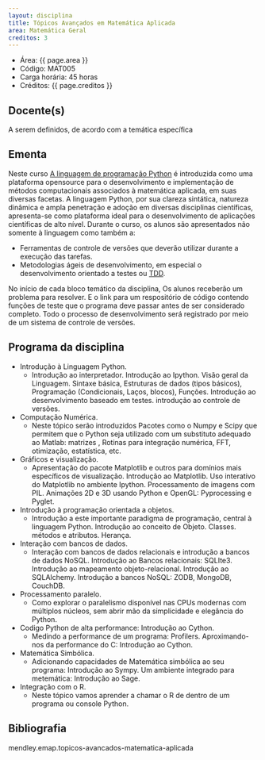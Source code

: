 ```yaml
---
layout: disciplina
title: Tópicos Avançados em Matemática Aplicada
area: Matemática Geral
creditos: 3
---
```


- Área: {{ page.area }}
- Código: MAT005
- Carga horária: 45 horas
- Créditos: {{ page.creditos }}

## Docente(s) 
A serem definidos, de acordo com a temática específica

## Ementa

Neste curso [A linguagem de programação Python](http://www.python.org/)
é introduzida como uma plataforma
opensource para o desenvolvimento e implementação de métodos
computacionais associados à matemática aplicada, em suas diversas
facetas.  A linguagem Python, por sua clareza sintática, natureza
dinâmica e ampla penetração e adoção em diversas disciplinas
científicas, apresenta-se como plataforma ideal para o desenvolvimento
de aplicações científicas de alto nível.  Durante o curso, os alunos
são apresentados não somente à linguagem como também a:

- Ferramentas de controle de versões que deverão utilizar durante a execução das tarefas.
- Metodologias ágeis de desenvolvimento, em especial o desenvolvimento orientado a testes ou [TDD](http://pt.wikipedia.org/wiki/Test_Driven_Development).

No início de cada bloco temático da disciplina, Os alunos receberão um
problema para resolver. E o link para um respositório de código
contendo funções de teste que o programa deve passar antes de ser
considerado completo. Todo o processo de desenvolvimento será
registrado por meio de um sistema de controle de versões.


## Programa da disciplina

- Introdução à Linguagem Python. 
   - Introdução ao interpretador. Introdução ao Ipython. Visão geral da
Linguagem. Sintaxe básica, Estruturas de dados (tipos básicos),
Programação (Condicionais, Laços, blocos), Funções. Introdução ao
desenvolvimento baseado em testes. introdução ao controle de versões.
- Computação Numérica. 
   - Neste tópico serão introduzidos Pacotes como o Numpy e Scipy que
 permitem que o Python seja utilizado com um substituto adequado ao
 Matlab: matrizes , Rotinas para integração numérica, FFT, otimização,
 estatística, etc.
- Gráficos e visualização. 
   - Apresentação do pacote Matplotlib e outros para domínios mais
específicos de visualização. Introdução ao Matplotlib. Uso interativo
do Matplotlib no ambiente Ipython. Processamento de imagens com
PIL. Animações 2D e 3D usando Python e OpenGL: Pyprocessing e Pyglet.
- Introdução à programação orientada a objetos. 
   - Introdução a este importante paradigma de programação, central à
 linguagem Python. Introdução ao conceito de Objeto. Classes. métodos
 e atributos. Herança.
- Interação com bancos de dados. 
   - Interação com bancos de dados relacionais e introdução a bancos de
 dados NoSQL. Introdução ao Bancos relacionais: SQLIte3. Introdução ao
 mapeamento objeto-relacional. Introdução ao SQLAlchemy. Introdução a
 bancos NoSQL: ZODB, MongoDB, CouchDB.
- Processamento paralelo. 
   - Como explorar o paralelismo disponível nas CPUs modernas com
 múltiplos núcleos, sem abrir mão da simplicidade e elegância do
 Python.
- Codigo Python de alta performance: Introdução ao Cython. 
   - Medindo a performance de um programa: Profilers. Aproximando-nos da
  performance do C: Introdução ao Cython.
- Matemática Simbólica. 
   - Adicionando capacidades de Matemática simbólica ao seu programa:
 Introdução ao Sympy. Um ambiente integrado para metemática:
 Introdução ao Sage.
- Integração com o R. 
   - Neste tópico vamos aprender a chamar o R de dentro de um programa ou
 console Python.

## Bibliografia

mendley.emap.topicos-avancados-matematica-aplicada


